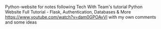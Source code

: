 # 
Python-website for notes following Tech With Team's tutorial Python Website Full Tutorial - Flask, Authentication, Databases & More
 https://www.youtube.com/watch?v=dam0GPOAvVI
with my own comments and some ideas
